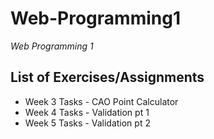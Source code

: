 # Web-Programming1
*Web Programming 1*
## List of Exercises/Assignments ##
* Week 3 Tasks - CAO Point Calculator
* Week 4 Tasks - Validation pt 1
* Week 5 Tasks - Validation pt 2